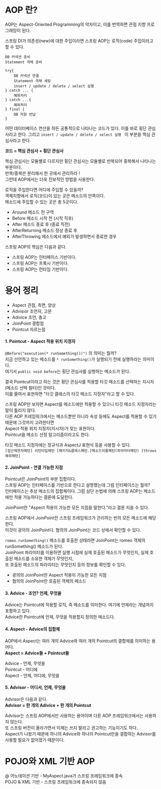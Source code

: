 


# AOP 란?     
AOP는 Aspect-Oriented Programming의 약자이고, 이를 번역하면 관점 지향 프로그래밍이 된다.   

스프링 DI가 의존성(new)에 대한 주입이라면 스프링 AOP는 로직(code) 주입이라고 할 수 있다.   

```
DB 커넥션 준비 
Statement 객체 준비 

try{
    DB 커넥션 연결 
    Statement 객체 세팅 
    insert / update / delete / select 실행 
} catch ... {
    예외처리 
} catch ...{
    예외처리 
} final {
    DB 자원 반납
}
```   

어떤 데이터베이스 연산을 하든 공통적으로 나타나는 코드가 있다. 
이를 바로 횡단 관심사라고 한다. 그리고 ```insert / update / delete / select 실행 ``` 이 부분을 핵심 관심사라고 한다.   

**코드 = 핵심 관심사 + 횡단 관심사**   

핵심 관심사는 모듈별로 다르지만 횡단 관심사는 모듈별로 반복되어 중복해서 나타나는 부분이다.   
반복/중복은 분리해서 한 곳에서 관리하라 !   
그런데 AOP에서는 더욱 진보적인 방법을 사용한다.   

로직을 주입한다면 어디에 주입할 수 있을까?  
객체지향에서 로직(코드)이 있는 곳은 메소드의 안쪽이다.   
메소드에 주입할 수 있는 곳은 총 5곳이다.   
- Around 메소드 전 구역    
- Before 메소드 시작 전 (시작 직후)     
- After 메소드 종료 후 (종료 직전)   
- AfterReturning 메소드 정상 종료 후     
- AfterThrowing 메소드에서 예외가 발생하면서 종료한 경우    


스프링 AOP의 핵심은 다음과 같다.   
- 스프링 AOP는 인터페이스 기반이다.  
- 스프링 AOP는 프록시 기반이다.  
- 스프링 AOP는 런타임 기반이다.    


# 용어 정리     
- Aspect 관점, 측면, 양상    
- Advisior 조언자, 고문  
- Adivice 조언, 충고  
- JoinPoint 결합점   
- Pointcut 자르는점  

#### 1. Pointcut - Aspect 적용 위치 지정자     
```@Before("execution(* runSomething())")``` 의 의미는 뭘까?  
지금 선언하고 있는 메소드를 ```* runSomething()```가 실행되기 전에 실행하라는 의미이다.   
여기서 ```public void before```는 횡단 관심사를 실행하는 메소드가 된다.   

결국 Pointcut이라고 하는 것은 횡단 관심사를 적용할 타깃 메소드를 선택하는 지시자(메소드 선택 필터)인 것이다.   
이를 줄여서 표현하면 "타깃 클래스의 타깃 메소드 지정자"라고 할 수 있다.   

스프링 AOP만 보자면 Aspect를 메소드에만 적용할 수 있으니 타깃 메소드 지정자라는 말이 틀리지 않다.   
다른 AOP 프레임워크에서는 메소드뿐만 아니라 속성 등에도 Aspect를 적용할 수 있기 때문에 그것까지 고려한다면   
Aspect 적용 위치 지정자(지시자)가 맞는 표현이다.   
Pointcut을 메소드 선정 알고리즘이라고도 한다.   

타깃 메소드 지정자에는 정규식과 AspectJ 표현식 등을 사용할 수 있다.   
```[접근제한자패턴] 리턴타입패턴 [패키지&클래스패턴.]메소드이름패턴(파라미터패턴) [throws 예외패턴]```   


#### 2. JoinPoint - 연결 가능한 지점    
Pointcut은 JoinPoint의 부분 집합이다.   
스프링 AOP는 인터페이스를 기반으로 한다고 설명했는데 그럼 인터페이스는 뭘까?  
인터페이스는 추상 메소드의 집합체이다. 그럼 삼단 논법에 의해 스프링 AOP는 메소드에만 적용 가능하다는 결론에 도달한다.   

JoinPoint란 "Aspect 적용이 가능한 모든 지점을 말한다."라고 결론 지을 수 있다.   

스프링 AOP에서 JoinPoint란 스프링 프레임워크가 관리하는 빈의 모든 메소드에 해당한다.    
이것이 광의의 JoinPoint다. 협의의 JoinPoint는 코드 상에서 확인할 수 있다.   

```romeo.runSomething()``` 메소드를 호출한 상태라면 JoinPoint는 romeo 객체의 runSomething() 메소드가 된다.   
JoinPoint 파라미터를 이용하면 실행 시점에 실제 호출된 메소드가 무엇인지, 실제 호출된 메소드를 소유한 객체가 무엇인지,   
또 호출된 메소드의 파라미터는 무엇인지 등의 정보를 확인할 수 있다.   

- 광의의 JoinPoint란 Aspect 적용이 가능한 모든 지점   
- 협의의 JoinPoint란 호출된 객체의 메소드  


#### 3. Advice - 조언? 언제, 무엇을   
Advice는 Pointcut에 적용할 로직, 즉 메소드를 의미한다. 여기에 언제라는 개념까지 포함하고 있다.   
Advice란 Pointcut에 언제, 무엇을 적용할지 정의한 메소드다.   


#### 4. Aspect - Advice의 집합체   
AOP에서 Aspect는 여러 개의 Advice와 여러 개의 Pointcut의 결합체를 의미하는 용어다.   
**Aspect = Advice들 + Pointcut들**  

Advice - 언제, 무엇을  
Pointcut - 어디에    
Aspect - 언제, 어디에, 무엇을   


#### 5. Advisor - 어디서, 언제, 무엇을   
Advisor은 다음과 같다.   
**Advisor = 한 개의 Adivice + 한 개의 Pointcut**  

Advisor는 스프링 AOP에서만 사용하는 용어이며 다른 AOP 프레임워크에서는 사용하지 않는다.   
또 스프링 버전이 올라가면서 이제는 쓰지 말라고 권고하는 기능이기도 하다.   
Aspect가 나왔기 때문에 하나의 Advice와 하나의 Pointcut만을 결합하는 Advisor를 사용할 필요가 없어졌기 때문이다.   


# POJO와 XML 기반 AOP   
@ 어노테이션 기반 - MyAspect.java가 스프링 프레임워크에 종속   
POJO & XML 기반 - 스프링 프레임워크에 종속되지 않음   

 